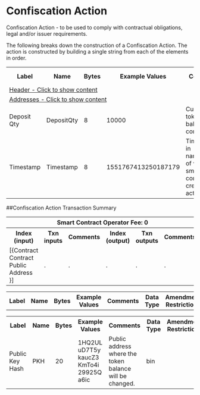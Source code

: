 


# Confiscation Action

Confiscation Action -  to be used to comply with contractual obligations, legal and/or issuer requirements.

The following breaks down the construction of a Confiscation Action. The action is constructed by building a single string from each of the elements in order.

<div class="ritz grid-container" dir="ltr">
    <table class="waffle" cellspacing="0" cellpadding="0" table-layout=fixed width=100%>
         <tr style='height:19px;'>
            <th style="width:9%" class="s0">Label</th>
            <th style="width:9%" class="s1">Name</th>
            <th style="width:2%" class="s1">Bytes</th>
            <th style="width:25%" class="s1">Example Values</th>
            <th style="width:36%" class="s1">Comments</th>
            <th style="width:5%" class="s1">Data Type</th>
            <th class="s1">Amendment Restrictions</th>
        </tr>
        <tr>
            <td class="e5" colspan="7">
                <a href="javascript:;" data-popover="type-Header">
                   Header - Click to show content
                </a>
             </td>
        </tr>
        <tr>
            <td class="e5" colspan="7">
                <a href="javascript:;" data-popover="type-Address">
                   Addresses - Click to show content
                </a>
            </td>
        </tr>
        <tr>
            <td class="e9">Deposit Qty</td>
            <td class="e10">DepositQty</td>
            <td class="e10">8</td>
            <td class="e10">10000</td>
            <td class="e10">Custodian's token balance after confiscation.</td>
            <td class="e10">uint</td>
            <td class="e10"></td>
        </tr>
        <tr>
            <td class="e9">Timestamp</td>
            <td class="e10">Timestamp</td>
            <td class="e10">8</td>
            <td class="e10">1551767413250187179</td>
            <td class="e10">Timestamp in nanoseconds of when the smart contract created the action.</td>
            <td class="e10">timestamp</td>
            <td class="e10">Cannot be changed by issuer, operator. Smart contract controls.</td>
        </tr>
    </table>
</div>

##Confiscation Action Transaction Summary

<div class="ritz grid-container" dir="ltr">
    <table class="waffle" cellspacing="0" cellpadding="0" table-layout=fixed width=100%>
         <tr style='height:19px;'>
            <th class="s0" colspan="6">Smart Contract Operator Fee: 0</th>
       </tr>
         <tr style='height:19px;'>
            <th style="width:10%" class="s0">Index (input)</th>
            <th style="width:20%" class="s1">Txn inputs</th>
            <th style="width:20%" class="s1">Comments</th>
            <th style="width:10%" class="s1">Index (output)</th>
            <th style="width:20%" class="s1">Txn outputs</th>
            <th class="s1">Comments</th>
       </tr>
       <tr>
            <td class="e5">[{Contract Contract Public Address }]</td>
            <td class="e6">.</td>
            <td class="e6">.</td>
            <td class="e10">.</td>
            <td class="e10">.</td>
            <td class="e10">.</td>
        </tr>
    </table>
</div>



<div class="ui modal" id="type-Header">
    <i class="close icon"></i>
    <div class="content docs-content">
        <table class="ui table">
            <tr style='height:19px;'>
                <th style="width:5%" class="s1">Label</th>
                <th style="width:9%" class="s1">Name</th>
                <th style="width:3%" class="s1">Bytes</th>
                <th style="width:33%" class="s1">Example Values</th>
                <th style="width:26%" class="s1">Comments</th>
                <th style="width:5%" class="s1">Data Type</th>
                <th class="s2">Amendment Restrictions</th>
            </tr>
        </table>
    </div>
</div>

<div class="ui modal" id="type-Address">
    <i class="close icon"></i>
    <div class="content docs-content">
        <table class="ui table">
            <tr style='height:19px;'>
                <th style="width:5%" class="s1">Label</th>
                <th style="width:9%" class="s1">Name</th>
                <th style="width:3%" class="s1">Bytes</th>
                <th style="width:33%" class="s1">Example Values</th>
                <th style="width:26%" class="s1">Comments</th>
                <th style="width:5%" class="s1">Data Type</th>
                <th class="s2">Amendment Restrictions</th>
            </tr>
            <tr>
                <td class="e10">Public Key Hash</td>
                <td class="e10">PKH</td>
                <td class="e10">20</td>
                <td class="e10" style="word-break:break-all">1HQ2ULuD7T5ykaucZ3KmTo4i29925Qa6ic</td>
                <td class="e10">Public address where the token balance will be changed.</td>
                <td class="e10">bin</td>
                <td class="e10"></td>
            </tr>
        </table>
    </div>
</div>

